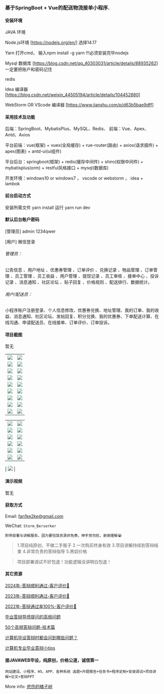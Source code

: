 ### 基于SpringBoot + Vue的配送物流接单小程序.

#### 安装环境

JAVA 环境 

Node.js环境 [https://nodejs.org/en/] 选择14.17

Yarn 打开cmd， 输入npm install -g yarn !!!必须安装完毕nodejs

Mysql 数据库 [https://blog.csdn.net/qq_40303031/article/details/88935262] 一定要把账户和密码记住

redis

Idea 编译器 [https://blog.csdn.net/weixin_44505194/article/details/104452880]

WebStorm OR VScode 编译器 [https://www.jianshu.com/p/d63b5bae9dff]

#### 采用技术及功能

后端：SpringBoot、MybatisPlus、MySQL、Redis、
前端：Vue、Apex、Antd、Axios

平台前端：vue(框架) + vuex(全局缓存) + rue-router(路由) + axios(请求插件) + apex(图表)  + antd-ui(ui组件)

平台后台：springboot(框架) + redis(缓存中间件) + shiro(权限中间件) + mybatisplus(orm) + restful风格接口 + mysql(数据库)

开发环境：windows10 or windows7 ， vscode or webstorm ， idea + lambok


#### 前台启动方式
安装所需文件 yarn install 
运行 yarn run dev

#### 默认后台账户密码
[管理员]
admin
1234qwer

[用户]
微信登录

###### 管理员：
公告信息 、用户地址 、优惠券管理 、订单评价 、兑换记录 、物品管理 、订单管理 、员工管理 、员工收益 、用户管理 、提现记录 、员工审核 、接单中心 、投诉记录 、消息通知 、社区论坛 、贴子回复 、价格规则 、配送排行、数据统计。

###### 用户/配送员：
小程序账户注册登录、个人信息修改、优惠券兑换、地址管理、我的订单、我的收益、消息通知、社区论坛、发帖回复、积分兑换、我的优惠券、下单配送计算、在线沟通、申请配送员、在线接单、订单评价、订单投诉。

#### 项目截图
暂无

|  |  |
|---------------------|---------------------|
| ![](https://fank-bucket-oss.oss-cn-beijing.aliyuncs.com/img/f0aae20c-0515-4bba-b0d2-e8ba34321cd8.png) | ![](https://fank-bucket-oss.oss-cn-beijing.aliyuncs.com/img/17936bec-d97b-4e93-97e8-d2c635279193.png) |
| ![](https://fank-bucket-oss.oss-cn-beijing.aliyuncs.com/img/ed7dfc29-baeb-4c89-8985-5bc1f36bee6d.png) | ![](https://fank-bucket-oss.oss-cn-beijing.aliyuncs.com/img/410dbf7e-87be-4e04-a72b-21596e8e5d72.png) |
| ![](https://fank-bucket-oss.oss-cn-beijing.aliyuncs.com/img/e1707f76-25ce-4f5c-a9ef-afdc9e3c9cd7.png) | ![](https://fank-bucket-oss.oss-cn-beijing.aliyuncs.com/img/236b98a4-b5c5-4a00-939a-d360876f86f6.png) |
| ![](https://fank-bucket-oss.oss-cn-beijing.aliyuncs.com/img/e82bf34b-5ab4-49d9-b240-9f34a6c7b622.png) | ![](https://fank-bucket-oss.oss-cn-beijing.aliyuncs.com/img/167fd88b-dea6-4cb3-8445-b68503be6112.png) |
| ![](https://fank-bucket-oss.oss-cn-beijing.aliyuncs.com/img/db6dfb84-1ba5-4607-9752-13139fb08a6c.png) | ![](https://fank-bucket-oss.oss-cn-beijing.aliyuncs.com/img/85c27f73-60ae-488e-9624-3fac70ff6f9c.png) |
| ![](https://fank-bucket-oss.oss-cn-beijing.aliyuncs.com/img/d05fd435-34cc-4839-9607-98ee1450146d.png) | ![](https://fank-bucket-oss.oss-cn-beijing.aliyuncs.com/img/063c5404-857b-458a-811b-d38a596c4522.png) |
| ![](https://fank-bucket-oss.oss-cn-beijing.aliyuncs.com/img/c4a82bac-17c8-4a87-a358-d09407cb5bb1.png) | ![](https://fank-bucket-oss.oss-cn-beijing.aliyuncs.com/img/03e0f4d5-7e36-46d4-a768-45d4c2031a8f.png) |
| ![](https://fank-bucket-oss.oss-cn-beijing.aliyuncs.com/img/99734fec-0640-4d51-acc4-5cdacf9e39fc.png) | ![](https://fank-bucket-oss.oss-cn-beijing.aliyuncs.com/img/fa261320-6ddd-4062-bfa7-2428ac51e867.png) |
| ![](https://fank-bucket-oss.oss-cn-beijing.aliyuncs.com/img/77866c9f-07d8-42ea-8f1d-e60893611b32.png) | ![](https://fank-bucket-oss.oss-cn-beijing.aliyuncs.com/img/f8b8155d-9792-43e8-99a2-446e2b52cda8.png) |

|  |  |
|---------------------|---------------------|
| ![](https://fank-bucket-oss.oss-cn-beijing.aliyuncs.com/img/5895f2b0-eead-4750-96e3-295132c74a46.png) | ![](https://fank-bucket-oss.oss-cn-beijing.aliyuncs.com/img/ffb261a9-8fc2-445a-8a89-d48a9c881d55.png) |
| ![](https://fank-bucket-oss.oss-cn-beijing.aliyuncs.com/img/4305d395-23e2-40ea-8594-5467b1c3bbbe.png) | ![](https://fank-bucket-oss.oss-cn-beijing.aliyuncs.com/img/db14dcf3-b919-4607-898f-cc8fdb000233.png) |
| ![](https://fank-bucket-oss.oss-cn-beijing.aliyuncs.com/img/932f8e6c-b09b-4673-932c-78a8afff9062.png) | ![](https://fank-bucket-oss.oss-cn-beijing.aliyuncs.com/img/b54cfd86-5843-48a6-8016-48bb9f9ca39a.png) |
| ![](https://fank-bucket-oss.oss-cn-beijing.aliyuncs.com/img/89b86181-eb7a-4a13-a4eb-681fdd91dc24.png) | ![](https://fank-bucket-oss.oss-cn-beijing.aliyuncs.com/img/a6e218ec-7bdb-4f95-b6a2-d71f6729498b.png) |
| ![](https://fank-bucket-oss.oss-cn-beijing.aliyuncs.com/img/004a760d-16c3-4ee6-b5af-227005f2c87d.png) | ![](https://fank-bucket-oss.oss-cn-beijing.aliyuncs.com/img/91432dd2-a237-4b80-b3d6-5e04efbce207.png) |
| ![](https://fank-bucket-oss.oss-cn-beijing.aliyuncs.com/img/0d5417e1-4e2a-454c-bbbb-1323980a2d85.png) | ![](https://fank-bucket-oss.oss-cn-beijing.aliyuncs.com/img/68231e46-283f-46c1-b6ae-dab14bfd0ca0.png) |

| ![](https://fank-bucket-oss.oss-cn-beijing.aliyuncs.com/work/936e9baf53eb9a217af4f89c616dc19.png) |

#### 演示视频

暂无

#### 获取方式

Email: fan1ke2ke@gmail.com

WeChat: `Storm_Berserker`

`附带部署与讲解服务，因为要恰饭资源非免费，伸手党勿扰，谢谢理解😭`

> 1.项目纯原创，不做二手贩子 2.一次购买终身有效 3.项目讲解持续到答辩结束 4.非常负责的答辩指导 5.黑奴价格

> 项目部署调试不好包退！功能逻辑没讲明白包退！

#### 其它资源

[2024年-答辩顺利通过-客户评价👻](https://berserker287.github.io/2024/06/06/2024%E5%B9%B4%E7%AD%94%E8%BE%A9%E9%A1%BA%E5%88%A9%E9%80%9A%E8%BF%87/)

[2023年-答辩顺利通过-客户评价🐢](https://berserker287.github.io/2023/06/14/2023%E5%B9%B4%E7%AD%94%E8%BE%A9%E9%A1%BA%E5%88%A9%E9%80%9A%E8%BF%87/)

[2022年-答辩通过率100%-客户评价🐣](https://berserker287.github.io/2022/05/25/%E9%A1%B9%E7%9B%AE%E4%BA%A4%E6%98%93%E8%AE%B0%E5%BD%95/)

[毕业答辩导师提问的高频问题](https://berserker287.github.io/2023/06/13/%E6%AF%95%E4%B8%9A%E7%AD%94%E8%BE%A9%E5%AF%BC%E5%B8%88%E6%8F%90%E9%97%AE%E7%9A%84%E9%AB%98%E9%A2%91%E9%97%AE%E9%A2%98/)

[50个高频答辩问题-技术篇](https://berserker287.github.io/2023/06/13/50%E4%B8%AA%E9%AB%98%E9%A2%91%E7%AD%94%E8%BE%A9%E9%97%AE%E9%A2%98-%E6%8A%80%E6%9C%AF%E7%AF%87/)

[计算机毕设答辩时都会问到哪些问题？](https://www.zhihu.com/question/31020988)

[计算机专业毕业答辩小tips](https://zhuanlan.zhihu.com/p/145911029)

#### 接JAVAWEB毕设，纯原创，价格公道，诚信第一

`网站建设、小程序、H5、APP、各种系统 选题+开题报告+任务书+程序定制+安装调试+项目讲解+论文+答辩PPT`

More info: [悲伤的橘子树](https://berserker287.github.io/)
